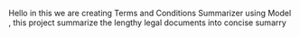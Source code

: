Hello in this we are creating Terms and Conditions Summarizer using Model , this project summarize the lengthy legal documents into concise sumarry 
